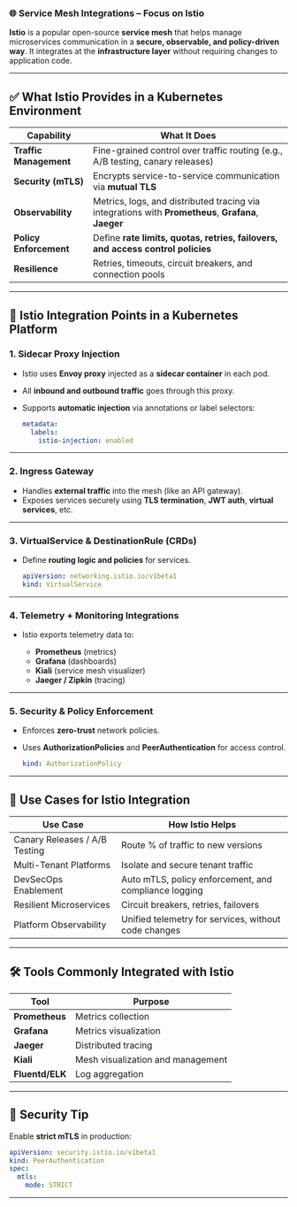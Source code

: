 ### 🌐 **Service Mesh Integrations – Focus on Istio**

**Istio** is a popular open-source **service mesh** that helps manage microservices communication in a **secure, observable, and policy-driven way**. It integrates at the **infrastructure layer** without requiring changes to application code.

---

## ✅ **What Istio Provides in a Kubernetes Environment**

| **Capability**         | **What It Does**                                                                                     |
| ---------------------- | ---------------------------------------------------------------------------------------------------- |
| **Traffic Management** | Fine-grained control over traffic routing (e.g., A/B testing, canary releases)                       |
| **Security (mTLS)**    | Encrypts service-to-service communication via **mutual TLS**                                         |
| **Observability**      | Metrics, logs, and distributed tracing via integrations with **Prometheus**, **Grafana**, **Jaeger** |
| **Policy Enforcement** | Define **rate limits, quotas, retries, failovers, and access control policies**                      |
| **Resilience**         | Retries, timeouts, circuit breakers, and connection pools                                            |

---

## 🧩 **Istio Integration Points in a Kubernetes Platform**

### 1. **Sidecar Proxy Injection**

* Istio uses **Envoy proxy** injected as a **sidecar container** in each pod.
* All **inbound and outbound traffic** goes through this proxy.
* Supports **automatic injection** via annotations or label selectors:

  ```yaml
  metadata:
    labels:
      istio-injection: enabled
  ```

---

### 2. **Ingress Gateway**

* Handles **external traffic** into the mesh (like an API gateway).
* Exposes services securely using **TLS termination**, **JWT auth**, **virtual services**, etc.

---

### 3. **VirtualService & DestinationRule (CRDs)**

* Define **routing logic and policies** for services.

  ```yaml
  apiVersion: networking.istio.io/v1beta1
  kind: VirtualService
  ```

---

### 4. **Telemetry + Monitoring Integrations**

* Istio exports telemetry data to:

  * **Prometheus** (metrics)
  * **Grafana** (dashboards)
  * **Kiali** (service mesh visualizer)
  * **Jaeger / Zipkin** (tracing)

---

### 5. **Security & Policy Enforcement**

* Enforces **zero-trust** network policies.
* Uses **AuthorizationPolicies** and **PeerAuthentication** for access control.

  ```yaml
  kind: AuthorizationPolicy
  ```

---

## 🚀 **Use Cases for Istio Integration**

| **Use Case**                  | **How Istio Helps**                                   |
| ----------------------------- | ----------------------------------------------------- |
| Canary Releases / A/B Testing | Route % of traffic to new versions                    |
| Multi-Tenant Platforms        | Isolate and secure tenant traffic                     |
| DevSecOps Enablement          | Auto mTLS, policy enforcement, and compliance logging |
| Resilient Microservices       | Circuit breakers, retries, failovers                  |
| Platform Observability        | Unified telemetry for services, without code changes  |

---

## 🛠️ **Tools Commonly Integrated with Istio**

| **Tool**        | **Purpose**                       |
| --------------- | --------------------------------- |
| **Prometheus**  | Metrics collection                |
| **Grafana**     | Metrics visualization             |
| **Jaeger**      | Distributed tracing               |
| **Kiali**       | Mesh visualization and management |
| **Fluentd/ELK** | Log aggregation                   |

---

## 🔐 **Security Tip**

Enable **strict mTLS** in production:

```yaml
apiVersion: security.istio.io/v1beta1
kind: PeerAuthentication
spec:
  mtls:
    mode: STRICT
```

---


